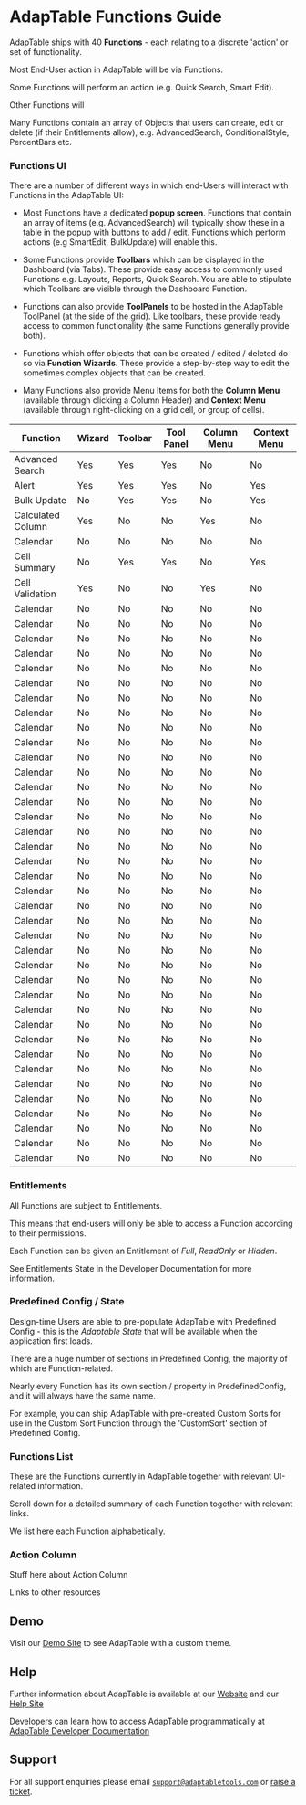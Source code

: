 # AdapTable Functions Guide

AdapTable ships with 40 **Functions** - each relating to a discrete 'action' or set of functionality.

Most End-User action in AdapTable will be via Functions.

Some Functions will perform an action (e.g. Quick Search, Smart Edit).

Other Functions will

Many Functions contain an array of Objects that users can create, edit or delete (if their Entitlements allow), e.g. AdvancedSearch, ConditionalStyle, PercentBars etc.

### Functions UI

There are a number of different ways in which end-Users will interact with Functions in the AdapTable UI:

- Most Functions have a dedicated **popup screen**.  Functions that contain an array of items (e.g. AdvancedSearch) will typically show these in a table in the popup with buttons to add / edit.  Functions which perform actions (e.g SmartEdit, BulkUpdate) will enable this.

- Some Functions provide **Toolbars** which can be displayed in the Dashboard (via Tabs).  These provide easy access to commonly used Functions e.g. Layouts, Reports, Quick Search.  You are able to stipulate which Toolbars are visible through the Dashboard Function.

- Functions can also provide **ToolPanels** to be hosted in the AdapTable ToolPanel (at the side of the grid). Like toolbars, these provide ready access to common functionality (the same Functions generally provide both).

- Functions which offer objects that can be created / edited / deleted do so via **Function Wizards**.  These provide a step-by-step way to edit the sometimes complex objects that can be created.

- Many Functions also provide Menu Items for both the **Column Menu** (available through clicking a Column Header) and **Context Menu** (available through right-clicking on a grid cell, or group of cells).


| Function  	             | Wizard    | Toolbar  | Tool Panel | Column Menu | Context Menu  |
| --------  	             | ------    | -------  | ---------  | ----------- | ------------  |
| Advanced Search          | Yes       | Yes      | Yes        | No          | No            |
| Alert                    | Yes       | Yes      | Yes        | No          | Yes           | 
| Bulk Update              | No        | Yes      | Yes        | No          | Yes           | 
| Calculated Column        | Yes       | No       | No         | Yes         | No            | 
| Calendar                 | No        | No       | No         | No          | No            | 
| Cell Summary             | No        | Yes      | Yes        | No          | Yes           | 
| Cell Validation          | Yes       | No       | No         | Yes         | No            | 
| Calendar                 | No        | No       | No         | No          | No            | 
| Calendar                 | No        | No       | No         | No          | No            | 
| Calendar                 | No        | No       | No         | No          | No            | 
| Calendar                 | No        | No       | No         | No          | No            | 
| Calendar                 | No        | No       | No         | No          | No            | 
| Calendar                 | No        | No       | No         | No          | No            | 
| Calendar                 | No        | No       | No         | No          | No            | 
| Calendar                 | No        | No       | No         | No          | No            | 
| Calendar                 | No        | No       | No         | No          | No            | 
| Calendar                 | No        | No       | No         | No          | No            | 
| Calendar                 | No        | No       | No         | No          | No            | 
| Calendar                 | No        | No       | No         | No          | No            | 
| Calendar                 | No        | No       | No         | No          | No            | 
| Calendar                 | No        | No       | No         | No          | No            | 
| Calendar                 | No        | No       | No         | No          | No            | 
| Calendar                 | No        | No       | No         | No          | No            | 
| Calendar                 | No        | No       | No         | No          | No            | 
| Calendar                 | No        | No       | No         | No          | No            | 
| Calendar                 | No        | No       | No         | No          | No            | 
| Calendar                 | No        | No       | No         | No          | No            | 
| Calendar                 | No        | No       | No         | No          | No            | 
| Calendar                 | No        | No       | No         | No          | No            | 
| Calendar                 | No        | No       | No         | No          | No            | 
| Calendar                 | No        | No       | No         | No          | No            | 
| Calendar                 | No        | No       | No         | No          | No            | 
| Calendar                 | No        | No       | No         | No          | No            | 
| Calendar                 | No        | No       | No         | No          | No            | 
| Calendar                 | No        | No       | No         | No          | No            | 
| Calendar                 | No        | No       | No         | No          | No            | 
| Calendar                 | No        | No       | No         | No          | No            | 
| Calendar                 | No        | No       | No         | No          | No            | 
| Calendar                 | No        | No       | No         | No          | No            | 
| Calendar                 | No        | No       | No         | No          | No            | 
| Calendar                 | No        | No       | No         | No          | No            | 
| Calendar                 | No        | No       | No         | No          | No            | 
| Calendar                 | No        | No       | No         | No          | No            | 
| Calendar                 | No        | No       | No         | No          | No            | 
| Calendar                 | No        | No       | No         | No          | No            | 







### Entitlements

All Functions are subject to Entitlements.  

This means that end-users will only be able to access a Function according to their permissions.

Each Function can be given an Entitlement of *Full*, *ReadOnly* or *Hidden*. 

See Entitlements State in the Developer Documentation for more information.

### Predefined Config / State

Design-time Users are able to pre-populate AdapTable with Predefined Config - this is the *Adaptable State* that will be available when the application first loads.

There are a huge number of sections in Predefined Config, the majority of which are Function-related.

Nearly every Function has its own section / property in PredefinedConfig, and it will always have the same name.  

For example, you can ship AdapTable with pre-created Custom Sorts for use in the Custom Sort Function through the 'CustomSort' section of Predefined Config.


### Functions List

These are the Functions currently in AdapTable together with relevant UI-related information.

Scroll down for a detailed summary of each Function together with relevant links.


We list here each Function alphabetically.

### Action Column

Stuff here about Action Column

Links to other resources


## Demo

Visit our [Demo Site](https://demo.adaptabletools.com/theme/aggridcustomthemedemo) to see AdapTable with a custom theme.

## Help

Further information about AdapTable is available at our [Website](www.adaptabletools.com) and our [Help Site](https://adaptabletools.zendesk.com/hc/en-us)

Developers can learn how to access AdapTable programmatically at [AdapTable Developer Documentation](https://api.adaptabletools.com) 

## Support

For all support enquiries please email [`support@adaptabletools.com`](mailto:support@adaptabletools.com) or [raise a ticket](https://adaptabletools.zendesk.com/hc/en-us/requests/new).

